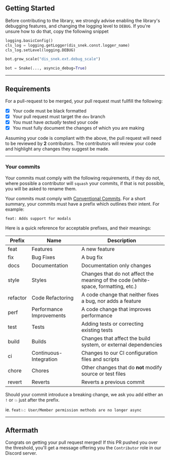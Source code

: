 ## Getting Started
Before contributing to the library, we strongly advise enabling the library's debugging features, and changing the logging level to `DEBUG`.
If you're unsure how to do that, copy the following snippet
```python
logging.basicConfig()
cls_log = logging.getLogger(dis_snek.const.logger_name)
cls_log.setLevel(logging.DEBUG)

bot.grow_scale("dis_snek.ext.debug_scale")

bot = Snake(..., asyncio_debug=True)
```
---

## Requirements

For a pull-request to be merged, your pull request must fullfill the following:
-  [x] Your code must be black formatted
-  [x] Your pull request must target the `dev` branch
-  [x] You must have *actually* tested your code
-  [x] You must fully document the changes of which you are making

Assuming your code is compliant with the above, the pull request will need to be reviewed by **2** contributors.
The contributors will review your code and highlight any changes they suggest be made.

---

### Your commits

Your commits must comply with the following requirements, if they do not, where possible a contributor will `squash` your commits, if that is not possible, you will be asked to rename them.

Your commits must comply with [Conventional Commits](https://www.conventionalcommits.org/en/v1.0.0/#summary). For a short summary, your commits must have a prefix which outlines their intent. For example:

`feat: Adds support for modals`

Here is a quick reference for acceptable prefixes, and their meanings:

| Prefix | Name | Description |
| ----------- | ------------------------ | ---------------------------------------------------------------------------------- |
| feat        | Features                 | A new feature                                                                      |
| fix         | Bug Fixes                | A bug fix                                                                          |
| docs        | Documentation            | Documentation only changes                                                         |
| style       | Styles                   | Changes that do not affect the meaning of the code (white-space, formatting, etc.) |
| refactor    | Code Refactoring         | A code change that neither fixes a bug, nor adds a feature                         |
| perf        | Performance Improvements | A code change that improves performance                                            |
| test        | Tests                    | Adding tests or correcting existing tests                                          |
| build       | Builds                   | Changes that affect the build system, or external dependencies                     |
| ci          | Continuous-Integration   | Changes to our CI configuration files and scripts                                  |
| chore       | Chores                   | Other changes that do **not** modify source or test files                          |
| revert      | Reverts                  | Reverts a previous commit                                                          |

Should your commit introduce a breaking change, we ask you add either an `!` or `💥` just after the prefix.

ie. 
`feat💥: User/Member permission methods are no longer async`

---

## Aftermath

Congrats on getting your pull request merged! If this PR pushed you over the threshold, you'll get a message offering you the `Contributor` role in our Discord server.
